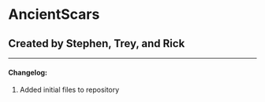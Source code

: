 AncientScars
============

## Created by Stephen, Trey, and Rick

---

#### Changelog:

1. Added initial files to repository  